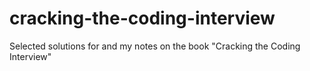 # cracking-the-coding-interview
Selected solutions for and my notes on the book "Cracking the Coding Interview"
